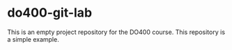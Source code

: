 # do400-git-lab

This is an empty project repository for the DO400 course.
This repository is a simple example.
